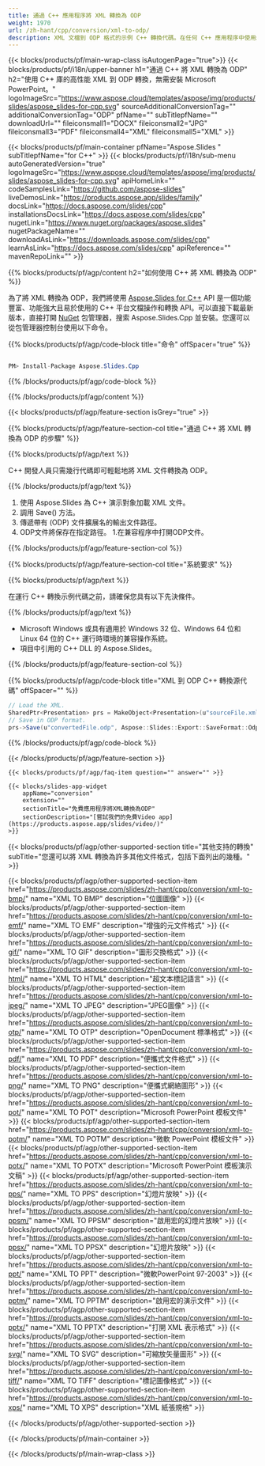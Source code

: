 ```yaml
---
title: 通過 C++ 應用程序將 XML 轉換為 ODP
weight: 1970
url: /zh-hant/cpp/conversion/xml-to-odp/ 
description: XML 文檔到 ODP 格式的示例 C++ 轉換代碼。在任何 C++ 應用程序中使用示例代碼進行批量 XML 到 ODP 的轉換。
---
```


{{< blocks/products/pf/main-wrap-class isAutogenPage="true">}}
{{< blocks/products/pf/i18n/upper-banner h1="通過 C++ 將 XML 轉換為 ODP" h2="使用 C++ 庫的高性能 XML 到 ODP 轉換，無需安裝 Microsoft PowerPoint。" logoImageSrc="https://www.aspose.cloud/templates/aspose/img/products/slides/aspose_slides-for-cpp.svg" sourceAdditionalConversionTag="" additionalConversionTag="ODP" pfName="" subTitlepfName="" downloadUrl="" fileiconsmall1="DOCX" fileiconsmall2="JPG" fileiconsmall3="PDF" fileiconsmall4="XML" fileiconsmall5="XML" >}}

{{< blocks/products/pf/main-container pfName="Aspose.Slides " subTitlepfName="for C++" >}}
{{< blocks/products/pf/i18n/sub-menu autoGeneratedVersion="true" logoImageSrc="https://www.aspose.cloud/templates/aspose/img/products/slides/aspose_slides-for-cpp.svg" apiHomeLink="" codeSamplesLink="https://github.com/aspose-slides" liveDemosLink="https://products.aspose.app/slides/family" docsLink="https://docs.aspose.com/slides/cpp" installationsDocsLink="https://docs.aspose.com/slides/cpp" nugetLink="https://www.nuget.org/packages/aspose.slides" nugetPackageName="" downloadAsLink="https://downloads.aspose.com/slides/cpp" learnAsLink="https://docs.aspose.com/slides/cpp" apiReference="" mavenRepoLink="" >}}

{{% blocks/products/pf/agp/content h2="如何使用 C++ 將 XML 轉換為 ODP" %}}

 為了將 XML 轉換為 ODP，我們將使用
 [Aspose.Slides for C++](https://products.aspose.com/slides/zh-hant/cpp/)
 API 是一個功能豐富、功能強大且易於使用的 C++ 平台文檔操作和轉換 API。可以直接下載最新版本，直接打開
 [NuGet](https://www.nuget.org/packages/aspose.slides)
 包管理器，搜索
 Aspose.Slides.Cpp
 並安裝。您還可以從包管理器控制台使用以下命令。

{{% blocks/products/pf/agp/code-block title="命令" offSpacer="true" %}}

```cs

PM> Install-Package Aspose.Slides.Cpp

```

{{% /blocks/products/pf/agp/code-block %}}

{{% /blocks/products/pf/agp/content %}}

{{< blocks/products/pf/agp/feature-section isGrey="true" >}}

{{% blocks/products/pf/agp/feature-section-col title="通過 C++ 將 XML 轉換為 ODP 的步驟" %}}

{{% blocks/products/pf/agp/text %}}

 C++ 開發人員只需幾行代碼即可輕鬆地將 XML 文件轉換為 ODP。

{{% /blocks/products/pf/agp/text %}}

1. 使用 Aspose.Slides 為 C++ 演示對象加載 XML 文件。
1. 調用 Save() 方法。
1. 傳遞帶有 (ODP) 文件擴展名的輸出文件路徑。
1. ODP文件將保存在指定路徑。
1.在兼容程序中打開ODP文件。

{{% /blocks/products/pf/agp/feature-section-col %}}

{{% blocks/products/pf/agp/feature-section-col title="系統要求" %}}

{{% blocks/products/pf/agp/text %}}

 在運行 C++ 轉換示例代碼之前，請確保您具有以下先決條件。

{{% /blocks/products/pf/agp/text %}}

- Microsoft Windows 或具有適用於 Windows 32 位、Windows 64 位和 Linux 64 位的 C++ 運行時環境的兼容操作系統。
- 項目中引用的 C++ DLL 的 Aspose.Slides。

{{% /blocks/products/pf/agp/feature-section-col %}}

{{% blocks/products/pf/agp/code-block title="XML 到 ODP C++ 轉換源代碼" offSpacer="" %}}

```cs
// Load the XML.
SharedPtr<Presentation> prs = MakeObject<Presentation>(u"sourceFile.xml");
// Save in ODP format.
prs->Save(u"convertedFile.odp", Aspose::Slides::Export::SaveFormat::Odp);

```

{{% /blocks/products/pf/agp/code-block %}}

{{< /blocks/products/pf/agp/feature-section >}}

    {{< blocks/products/pf/agp/faq-item question="" answer="" >}}
 

<!-- aboutfile Starts -->

<!-- aboutfile Ends -->

    {{< blocks/slides-app-widget 
        appName="conversion"
        extension=""
        sectionTitle="免費應用程序將XML轉換為ODP" 
        sectionDescription="[嘗試我們的免費Video app](https://products.aspose.app/slides/video/)" 
    >}}
    
{{< blocks/products/pf/agp/other-supported-section title="其他支持的轉換" subTitle="您還可以將 XML 轉換為許多其他文件格式，包括下面列出的幾種。" >}}

{{< blocks/products/pf/agp/other-supported-section-item href="https://products.aspose.com/slides/zh-hant/cpp/conversion/xml-to-bmp/" name="XML TO BMP" description="位圖圖像" >}}
{{< blocks/products/pf/agp/other-supported-section-item href="https://products.aspose.com/slides/zh-hant/cpp/conversion/xml-to-emf/" name="XML TO EMF" description="增強的元文件格式" >}}
{{< blocks/products/pf/agp/other-supported-section-item href="https://products.aspose.com/slides/zh-hant/cpp/conversion/xml-to-gif/" name="XML TO GIF" description="圖形交換格式" >}}
{{< blocks/products/pf/agp/other-supported-section-item href="https://products.aspose.com/slides/zh-hant/cpp/conversion/xml-to-html/" name="XML TO HTML" description="超文本標記語言" >}}
{{< blocks/products/pf/agp/other-supported-section-item href="https://products.aspose.com/slides/zh-hant/cpp/conversion/xml-to-jpeg/" name="XML TO JPEG" description="JPEG圖像" >}}
{{< blocks/products/pf/agp/other-supported-section-item href="https://products.aspose.com/slides/zh-hant/cpp/conversion/xml-to-otp/" name="XML TO OTP" description="OpenDocument 標準格式" >}}
{{< blocks/products/pf/agp/other-supported-section-item href="https://products.aspose.com/slides/zh-hant/cpp/conversion/xml-to-pdf/" name="XML TO PDF" description="便攜式文件格式" >}}
{{< blocks/products/pf/agp/other-supported-section-item href="https://products.aspose.com/slides/zh-hant/cpp/conversion/xml-to-png/" name="XML TO PNG" description="便攜式網絡圖形" >}}
{{< blocks/products/pf/agp/other-supported-section-item href="https://products.aspose.com/slides/zh-hant/cpp/conversion/xml-to-pot/" name="XML TO POT" description="Microsoft PowerPoint 模板文件" >}}
{{< blocks/products/pf/agp/other-supported-section-item href="https://products.aspose.com/slides/zh-hant/cpp/conversion/xml-to-potm/" name="XML TO POTM" description="微軟 PowerPoint 模板文件" >}}
{{< blocks/products/pf/agp/other-supported-section-item href="https://products.aspose.com/slides/zh-hant/cpp/conversion/xml-to-potx/" name="XML TO POTX" description="Microsoft PowerPoint 模板演示文稿" >}}
{{< blocks/products/pf/agp/other-supported-section-item href="https://products.aspose.com/slides/zh-hant/cpp/conversion/xml-to-pps/" name="XML TO PPS" description="幻燈片放映" >}}
{{< blocks/products/pf/agp/other-supported-section-item href="https://products.aspose.com/slides/zh-hant/cpp/conversion/xml-to-ppsm/" name="XML TO PPSM" description="啟用宏的幻燈片放映" >}}
{{< blocks/products/pf/agp/other-supported-section-item href="https://products.aspose.com/slides/zh-hant/cpp/conversion/xml-to-ppsx/" name="XML TO PPSX" description="幻燈片放映" >}}
{{< blocks/products/pf/agp/other-supported-section-item href="https://products.aspose.com/slides/zh-hant/cpp/conversion/xml-to-ppt/" name="XML TO PPT" description="微軟PowerPoint 97-2003" >}}
{{< blocks/products/pf/agp/other-supported-section-item href="https://products.aspose.com/slides/zh-hant/cpp/conversion/xml-to-pptm/" name="XML TO PPTM" description="啟用宏的演示文件" >}}
{{< blocks/products/pf/agp/other-supported-section-item href="https://products.aspose.com/slides/zh-hant/cpp/conversion/xml-to-pptx/" name="XML TO PPTX" description="打開 XML 表示格式" >}}
{{< blocks/products/pf/agp/other-supported-section-item href="https://products.aspose.com/slides/zh-hant/cpp/conversion/xml-to-svg/" name="XML TO SVG" description="可縮放矢量圖形" >}}
{{< blocks/products/pf/agp/other-supported-section-item href="https://products.aspose.com/slides/zh-hant/cpp/conversion/xml-to-tiff/" name="XML TO TIFF" description="標記圖像格式" >}}
{{< blocks/products/pf/agp/other-supported-section-item href="https://products.aspose.com/slides/zh-hant/cpp/conversion/xml-to-xps/" name="XML TO XPS" description="XML 紙張規格" >}}

{{< /blocks/products/pf/agp/other-supported-section >}}

{{< /blocks/products/pf/main-container >}}
    
{{< /blocks/products/pf/main-wrap-class >}}